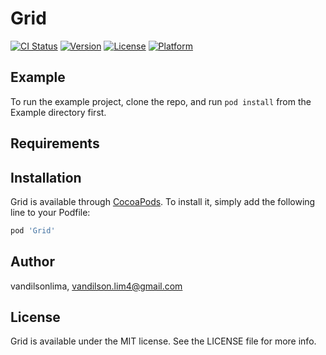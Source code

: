 # Grid

[![CI Status](http://img.shields.io/travis/vandilsonlima/Grid.svg?style=flat)](https://travis-ci.org/vandilsonlima/Grid)
[![Version](https://img.shields.io/cocoapods/v/Grid.svg?style=flat)](http://cocoapods.org/pods/Grid)
[![License](https://img.shields.io/cocoapods/l/Grid.svg?style=flat)](http://cocoapods.org/pods/Grid)
[![Platform](https://img.shields.io/cocoapods/p/Grid.svg?style=flat)](http://cocoapods.org/pods/Grid)

## Example

To run the example project, clone the repo, and run `pod install` from the Example directory first.

## Requirements

## Installation

Grid is available through [CocoaPods](http://cocoapods.org). To install
it, simply add the following line to your Podfile:

```ruby
pod 'Grid'
```

## Author

vandilsonlima, vandilson.lim4@gmail.com

## License

Grid is available under the MIT license. See the LICENSE file for more info.
